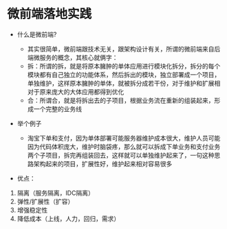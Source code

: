 <!--
 * @Author: your name
 * @Date: 2020-04-09 17:45:46
 * @LastEditTime: 2020-04-10 15:12:16
 * @LastEditors: your name
 * @Description: In User Settings Edit
 * @FilePath: \microfe\README.md
 -->
# 微前端落地实践
- 什么是微前端?
   - 其实很简单，微前端跟技术无关，跟架构设计有关，所谓的微前端来自后端微服务的概念，其核心就俩字：
   - 拆：所谓的拆，就是将原本臃肿的单体应用进行模块化拆分，拆分的每个模块都有自己独立的功能体系，然后拆出的模块，独立部署成一个项目，单独维护，这样原本臃肿的单体，就被拆分成若干份，对于维护和扩展相对于原来庞大的大体应用都得到优化
   - 合：所谓合，就是将拆出去的子项目，根据业务流在重新的组装起来，形成一个完整的业务线
- 举个例子
   - 淘宝下单和支付，因为单体部署可能服务器维护成本很大，维护人员可能因为代码体积庞大，维护时脑袋疼，那么就可以拆成下单业务和支付业务两个子项目，拆完再组装回去，这样就可以单独维护起来了，一句这种思路架构起来的项目，扩展性好，维护起来相对容易很多

- 优点：
1. 隔离（服务隔离，IDC隔离）
2. 弹性/扩展性（扩容）
3. 增强稳定性
4. 降低成本（上线，人力，回归，需求）